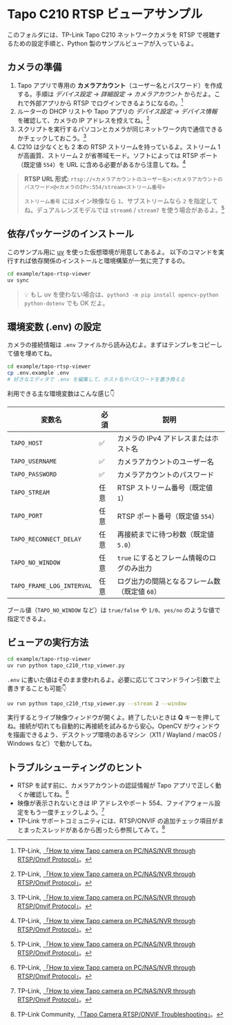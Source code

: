 # Tapo C210 RTSP ビューアサンプル

このフォルダには、TP-Link Tapo C210 ネットワークカメラを RTSP で視聴するための設定手順と、Python 製のサンプルビューアが入っているよ。

## カメラの準備

1. Tapo アプリで専用の **カメラアカウント**（ユーザー名とパスワード）を作成する。手順は *デバイス設定 → 詳細設定 → カメラアカウント* からだよ。これで外部アプリから RTSP でログインできるようになるの。[^tp-link-rtsp]
2. ルーターの DHCP リストや Tapo アプリの *デバイス設定 → デバイス情報* を確認して、カメラの IP アドレスを控えてね。[^tp-link-rtsp]
3. スクリプトを実行するパソコンとカメラが同じネットワーク内で通信できるかチェックしておこう。[^tp-link-rtsp]
4. C210 は少なくとも 2 本の RTSP ストリームを持っているよ。ストリーム 1 が高画質、ストリーム 2 が省帯域モード。ソフトによっては RTSP ポート（既定値 `554`）を URL に含める必要があるから注意してね。[^tp-link-rtsp]

> **RTSP URL 形式:** `rtsp://<カメラアカウントのユーザー名>:<カメラアカウントのパスワード>@<カメラのIP>:554/stream<ストリーム番号>`
>
> `ストリーム番号` にはメイン映像なら `1`、サブストリームなら `2` を指定してね。デュアルレンズモデルでは `stream6` / `stream7` を使う場合があるよ。[^tp-link-rtsp]

## 依存パッケージのインストール

このサンプル用に [uv](https://github.com/astral-sh/uv) を使った仮想環境が用意してあるよ。
以下のコマンドを実行すれば依存関係のインストールと環境構築が一気に完了するの。

```bash
cd example/tapo-rtsp-viewer
uv sync
```

> 💡 もし uv を使わない場合は、`python3 -m pip install opencv-python python-dotenv` でも OK だよ。

## 環境変数 (.env) の設定

カメラの接続情報は `.env` ファイルから読み込むよ。まずはテンプレをコピーして値を埋めてね。

```bash
cd example/tapo-rtsp-viewer
cp .env.example .env
# 好きなエディタで .env を編集して、ホスト名やパスワードを書き換える
```

利用できる主な環境変数はこんな感じ👇

| 変数名 | 必須 | 説明 |
| --- | --- | --- |
| `TAPO_HOST` | ✅ | カメラの IPv4 アドレスまたはホスト名 |
| `TAPO_USERNAME` | ✅ | カメラアカウントのユーザー名 |
| `TAPO_PASSWORD` | ✅ | カメラアカウントのパスワード |
| `TAPO_STREAM` | 任意 | RTSP ストリーム番号（既定値 `1`） |
| `TAPO_PORT` | 任意 | RTSP ポート番号（既定値 `554`） |
| `TAPO_RECONNECT_DELAY` | 任意 | 再接続までに待つ秒数（既定値 `5.0`） |
| `TAPO_NO_WINDOW` | 任意 | `true` にするとフレーム情報のログのみ出力 |
| `TAPO_FRAME_LOG_INTERVAL` | 任意 | ログ出力の間隔となるフレーム数（既定値 `60`） |

ブール値（`TAPO_NO_WINDOW` など）は `true/false` や `1/0`、`yes/no` のような値で指定できるよ。

## ビューアの実行方法

```bash
cd example/tapo-rtsp-viewer
uv run python tapo_c210_rtsp_viewer.py
```

`.env` に書いた値はそのまま使われるよ。必要に応じてコマンドライン引数で上書きすることも可能👇

```bash
uv run python tapo_c210_rtsp_viewer.py --stream 2 --window
```

実行するとライブ映像ウィンドウが開くよ。終了したいときは **Q** キーを押してね。接続が切れても自動的に再接続を試みるから安心。OpenCV がウィンドウを描画できるよう、デスクトップ環境のあるマシン（X11 / Wayland / macOS / Windows など）で動かしてね。

## トラブルシューティングのヒント

* RTSP を試す前に、カメラアカウントの認証情報が Tapo アプリで正しく動くか確認してね。[^tp-link-rtsp]
* 映像が表示されないときは IP アドレスやポート 554、ファイアウォール設定をもう一度チェックしよう。[^tp-link-rtsp]
* TP-Link サポートコミュニティには、RTSP/ONVIF の追加チェック項目がまとまったスレッドがあるから困ったら参照してみて。[^tp-link-community]

[^tp-link-rtsp]: TP-Link, [「How to view Tapo camera on PC/NAS/NVR through RTSP/Onvif Protocol」](https://www.tp-link.com/us/support/faq/2680/)。
[^tp-link-community]: TP-Link Community, [「Tapo Camera RTSP/ONVIF Troubleshooting」](https://community.tp-link.com/en/smart-home/forum/topic/652710)。
